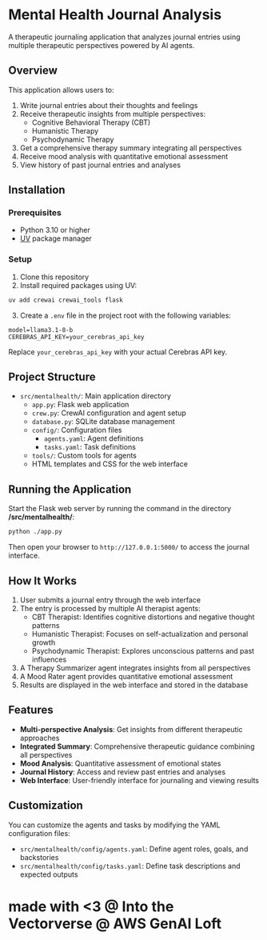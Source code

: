 # Mental Health Journal Analysis

A therapeutic journaling application that analyzes journal entries using multiple therapeutic perspectives powered by AI agents.

## Overview

This application allows users to:

1. Write journal entries about their thoughts and feelings
2. Receive therapeutic insights from multiple perspectives:
   - Cognitive Behavioral Therapy (CBT)
   - Humanistic Therapy
   - Psychodynamic Therapy
3. Get a comprehensive therapy summary integrating all perspectives
4. Receive mood analysis with quantitative emotional assessment
5. View history of past journal entries and analyses

## Installation

### Prerequisites

- Python 3.10 or higher
- [UV](https://docs.astral.sh/uv/) package manager

### Setup

1. Clone this repository
2. Install required packages using UV:

```bash
uv add crewai crewai_tools flask
```

3. Create a `.env` file in the project root with the following variables:

```
model=llama3.1-8-b
CEREBRAS_API_KEY=your_cerebras_api_key
```

Replace `your_cerebras_api_key` with your actual Cerebras API key.

## Project Structure

- `src/mentalhealth/`: Main application directory
  - `app.py`: Flask web application
  - `crew.py`: CrewAI configuration and agent setup
  - `database.py`: SQLite database management
  - `config/`: Configuration files
    - `agents.yaml`: Agent definitions
    - `tasks.yaml`: Task definitions
  - `tools/`: Custom tools for agents
  - HTML templates and CSS for the web interface

## Running the Application

Start the Flask web server by running the command in the directory **/src/mentalhealth/**:

```bash
python ./app.py
```

Then open your browser to `http://127.0.0.1:5000/` to access the journal interface.

## How It Works

1. User submits a journal entry through the web interface
2. The entry is processed by multiple AI therapist agents:
   - CBT Therapist: Identifies cognitive distortions and negative thought patterns
   - Humanistic Therapist: Focuses on self-actualization and personal growth
   - Psychodynamic Therapist: Explores unconscious patterns and past influences
3. A Therapy Summarizer agent integrates insights from all perspectives
4. A Mood Rater agent provides quantitative emotional assessment
5. Results are displayed in the web interface and stored in the database

## Features

- **Multi-perspective Analysis**: Get insights from different therapeutic approaches
- **Integrated Summary**: Comprehensive therapeutic guidance combining all perspectives
- **Mood Analysis**: Quantitative assessment of emotional states
- **Journal History**: Access and review past entries and analyses
- **Web Interface**: User-friendly interface for journaling and viewing results

## Customization

You can customize the agents and tasks by modifying the YAML configuration files:

- `src/mentalhealth/config/agents.yaml`: Define agent roles, goals, and backstories
- `src/mentalhealth/config/tasks.yaml`: Define task descriptions and expected outputs

# made with <3 @ Into the Vectorverse @ AWS GenAI Loft
